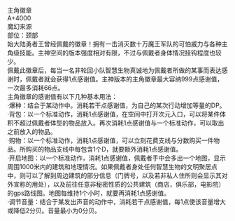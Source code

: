 <title>主角徽章</title>
<meta name="GENERATOR" content="WinCHM">
<meta http-equiv="Content-Type" content="text/html; charset=gb2312">
<br>主角徽章
<br>A+4000
<br>魔幻来源
<br>部位：颈部
<br>始大陆勇者王曾经佩戴的徽章！拥有一击消灭数十万魔王军队的可怕威力与各种主角级技能。主神空间的版本强度相对有限，不过与佩戴者身体情况挂钩程度也较少。
<br>佩戴此徽章后，每当一名非轮回小队智慧生物真诚地为佩戴者所做的某事而表达感谢时，佩戴者就会获得1点感谢值。主神版本的主角徽章最大容纳999点感谢值，一次最多消耗66点。
<br>主角徽章的感谢值有以下几种基本用法：
<br>·爆种：结合于某动作中。消耗若干点感谢值，为自己的某次行动增加等量的DP。
<br>·背包：以一个标准动作，消耗1点感谢值，在空间中打开次元入口，可以将某件体积不超过佩戴者体型的物品放入。再次消耗1点感谢值与一个标准动作，可以取出之前放入的物品。
<br>·购物：以一个标准动作，消耗1点感谢值，可以立刻花费支线与分数购买一件物品。所购买的物品支线中每包含1个D，就要额外消耗1点感谢值。
<br>·开启地图：以一个标准动作，消耗1点感谢值，佩戴者手中会多出一个地图，显示周围1000米内的建筑和地理情况。如果佩戴者身处任何智慧生物的文明聚居点中，则可以了解到周边建筑的部分信息（门牌号，以及若非私人住所则会显示其对外宣称的用处），以及前往任意非秘密性质的公共建筑（商店，俱乐部，电影院）的gps路线图。地图每维持1个小时，就要再消耗1点感谢值。
<br>·调节音量：结合于某发出声音的动作中，消耗若干点感谢值，每1点使该音量增大或降低2分贝。音量最小为0分贝。